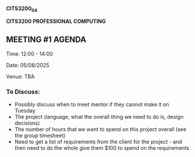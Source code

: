 **CITS3200<sub>04</sub>**

**CITS3200 PROFESSIONAL COMPUTING**

## MEETING \#1 AGENDA

Time: 12:00 - 14:00

Date: 05/08/2025

Venue: TBA

### To Discuss:

- Possibly discuss when to meet mentor if they cannot make it on Tuesday
- The project (language, what the overall thing we need to do is, design decisions)
- The number of hours that we want to spend on this project overall (see the group timesheet)
- Need to get a list of requirements from the client for the project - and then need to do the whole give them $100 to spend on the requirements
